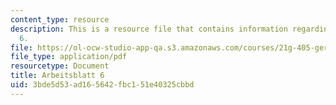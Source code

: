 ```yaml
---
content_type: resource
description: This is a resource file that contains information regarding arbeitsblatt
  6.
file: https://ol-ocw-studio-app-qa.s3.amazonaws.com/courses/21g-405-germany-today-intensive-study-of-german-language-and-culture-january-iap-2011/3bde5d53ad165642fbc151e40325cbbd_MIT21G_405IAP11_arbeit06.pdf
file_type: application/pdf
resourcetype: Document
title: Arbeitsblatt 6
uid: 3bde5d53-ad16-5642-fbc1-51e40325cbbd
---
```

